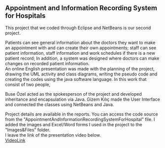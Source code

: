 ## Appointment and Information Recording System for Hospitals

This project that we coded through Eclipse and NetBeans is our second project.

Patients can see general information about the doctors they want to make an appointment with and can create their own appointments; staff 
can see patient information, staff information and work schedules if there is a new patient record; In addition, a system was designed where doctors can make changes 
on recorded patient information. </br> An online English presentation was made with the planning of the project, drawing the UML activity and class diagrams, writing the pseudo 
code and creating the codes using the java software language. In this work that consist of two people, 

Buse Özel acted as the spokesperson of the project and developed inheritance and encapsulation via Java. 
Gizem Kılıç made the User Interface and connected the classes using NetBeans and Java.

Project details are available in the reports. You can access the code source from the "AppointmentAndInformationRecordingSystemForHospital" file. 
I added the images and Excel/Word forms I used in the project to the "Images&Files" folder. </br>
I leave the link of the presentation video below. </br>
[VideoLink](https://u.pcloud.link/publink/show?code=XZLrIqkZSl45LrBwjiVIc1kFbPxG07g3Q7TX)
